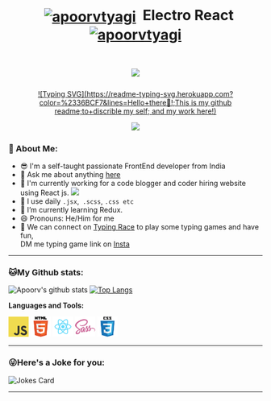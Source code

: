 <br/>
<h1>
<p align="center">
</a>&nbsp;
<a href="https://www.linkedin.com/in/yogesh-rana-992a25166/" target="blank"><img align="center" src="https://cdn.jsdelivr.net/npm/simple-icons@3.0.1/icons/linkedin.svg" alt="apoorvtyagi" height="40" width="40" /></a>&nbsp; Electro React <a href="https://www.instagram.com/electro_react/" target="blank"><img align="center" src="https://cdn.jsdelivr.net/npm/simple-icons@3.0.1/icons/instagram.svg" alt="apoorvtyagi" height="40" width="40" /></a></h1>
</p>
<h1 align="center">
  <img src="https://readme-typing-svg.herokuapp.com/?lines=Hello+there👋!;This is my github readme;to+discrible my self; and my work here!&font=Fira%20Code&center=true&width=380&height=50">
</h1>
<div align="center">

[![Typing SVG](https://readme-typing-svg.herokuapp.com?color=%2336BCF7&lines=Hello+there👋!;This is my github readme;to+discrible my self; and my work here!)](https://git.io/typing-svg)

![](https://camo.githubusercontent.com/992babdffd8c74a1502de375fbdf7e4d54773242/68747470733a2f2f6d656469612e67697068792e636f6d2f6d656469612f53576f536b4e36447854737a71494b4571762f67697068792e676966)

</div>

### 🤵 About Me:

- 😎 I'm a self-taught passionate FrontEnd developer from India
- 💬 Ask me about anything [here](https://www.instagram.com/electro_react/)
- 🏦 I'm currently working for a code blogger and coder hiring website using React js.
  <img src="https://media.giphy.com/media/WUlplcMpOCEmTGBtBW/giphy.gif" width="30">
- 🤔 I use daily `.jsx`,` .scss`, `.css etc`
- 🌱 I’m currently learning Redux.
- 😄 Pronouns: He/Him for me
- 👯 We can connect on [Typing Race](https://www.chess.com/member/sweetxcyanide) to play some typing games and have fun,<br/>DM me typing game link on [Insta](https://www.instagram.com/electro_react/)

---

### 🐱My Github stats:

![Apoorv's github stats](https://github-readme-stats.vercel.app/api?username=electro-react&show_icons=true&title_color=ffc857&icon_color=8ac926&text_color=daf7dc&bg_color=151515&hide=["stars"])
[![Top Langs](https://github-readme-stats.vercel.app/api/top-langs/?username=electro-react&layout=compact&text_color=daf7dc&bg_color=151515)](https://github.com/anuraghazra/github-readme-stats)

**Languages and Tools:**

<code><img height="40" src="https://raw.githubusercontent.com/github/explore/80688e429a7d4ef2fca1e82350fe8e3517d3494d/topics/javascript/javascript.png"></code>
<code><img height="40" src="https://raw.githubusercontent.com/github/explore/80688e429a7d4ef2fca1e82350fe8e3517d3494d/topics/html/html.png"></code>
<code><img height="40" src="https://raw.githubusercontent.com/github/explore/80688e429a7d4ef2fca1e82350fe8e3517d3494d/topics/react/react.png"></code>
<code><img height="40" src="https://raw.githubusercontent.com/github/explore/5c058a388828bb5fde0bcafd4bc867b5bb3f26f3/topics/sass/sass.png"></code>
<code><img height="40" src="https://raw.githubusercontent.com/github/explore/80688e429a7d4ef2fca1e82350fe8e3517d3494d/topics/css/css.png"></code>

---

### 😜Here's a Joke for you:

<img src="https://readme-jokes.vercel.app/api" alt="Jokes Card" />

---
